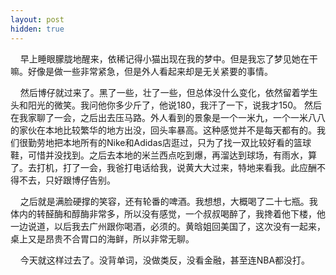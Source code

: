 ```yaml
---
layout: post
hidden: true
---
```

    早上睡眼朦胧地醒来，依稀记得小猫出现在我的梦中。但是我忘了梦见她在干嘛。好像是做一些非常紧急，但是外人看起来却是无关紧要的事情。

    然后博仔就过来了。黑了一些，壮了一些，但总体没什么变化，依然留着学生头和阳光的微笑。我问他你多少斤了，他说180，我汗了一下，说我才150。 然后在我家聊了一会，之后出去压马路。外人看到的景象是一个一米九，一个一米八八的家伙在本地比较繁华的地方出没，回头率暴高。这种感觉并不是每天都有的。我们很勤劳地把本地所有的Nike和Adidas店逛过，只为了找一双比较好看的篮球鞋，可惜并没找到。之后去本地的米兰西点吃到爆，再溜达到球场，有雨水，算了。去打机，打了一会，我爸打电话给我，说黄大大过来，特地来看我。此应酬不得不去，只好跟博仔告别。

    之后就是满脸硬撑的笑容，还有轮番的啤酒。我想想，大概喝了二十七瓶。我体内的转醛酶和醇酶非常多，所以没有感觉，一个叔叔喝醉了，我搀着他下楼，他一边说道，以后我去广州跟你喝酒，必须的。黄晗姐回美国了，这次没有一起来，桌上又是昂贵不合胃口的海鲜，所以非常无聊。

    今天就这样过去了。没背单词，没做类反，没看金融，甚至连NBA都没打。
